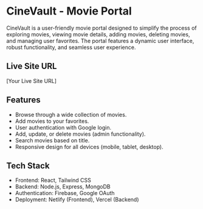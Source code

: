 # CineVault - Movie Portal

CineVault is a user-friendly movie portal designed to simplify the process of exploring movies, viewing movie details, adding movies, deleting movies, and managing user favorites. The portal features a dynamic user interface, robust functionality, and seamless user experience.

## Live Site URL

[Your Live Site URL]

## Features

- Browse through a wide collection of movies.
- Add movies to your favorites.
- User authentication with Google login.
- Add, update, or delete movies (admin functionality).
- Search movies based on title.
- Responsive design for all devices (mobile, tablet, desktop).

## Tech Stack

- Frontend: React, Tailwind CSS
- Backend: Node.js, Express, MongoDB
- Authentication: Firebase, Google OAuth
- Deployment: Netlify (Frontend), Vercel (Backend)
